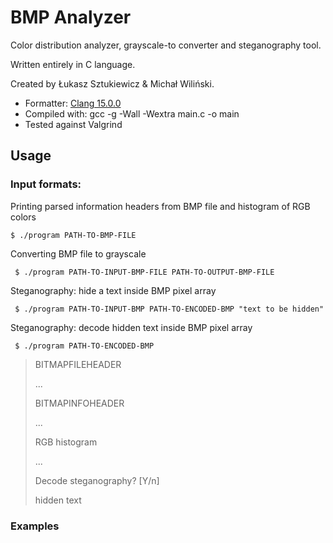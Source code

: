 # BMP Analyzer

Color distribution analyzer, grayscale-to converter and steganography tool.

Written entirely in C language.

Created by Łukasz Sztukiewicz & Michał Wiliński.

- Formatter: [Clang 15.0.0](https://clang.llvm.org/docs/ClangFormatStyleOptions.html)
- Compiled with: gcc -g -Wall -Wextra main.c -o main
- Tested against Valgrind

## Usage

### Input formats:
Printing parsed information headers from BMP file and histogram of RGB colors
  

    $ ./program PATH-TO-BMP-FILE

Converting BMP file to grayscale

     $ ./program PATH-TO-INPUT-BMP-FILE PATH-TO-OUTPUT-BMP-FILE

Steganography: hide a text inside BMP pixel array

     $ ./program PATH-TO-INPUT-BMP PATH-TO-ENCODED-BMP "text to be hidden"

Steganography: decode hidden text inside BMP pixel array

     $ ./program PATH-TO-ENCODED-BMP

> BITMAPFILEHEADER
> 
>  ...
> 
> BITMAPINFOHEADER
> 
>  ...
> 
> RGB histogram
> 
> ...
> 
> Decode steganography? [Y/n]
> 
> hidden text

### Examples